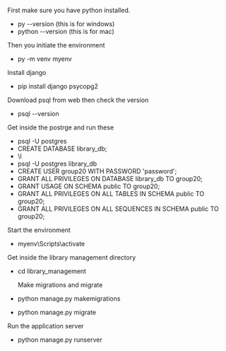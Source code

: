 First make sure you have python installed.
- py --version (this is for windows)
- python --version (this is for mac)

Then you initiate the environment
- py -m venv myenv 

Install django
- pip install django psycopg2 

Download psql from web then check the version
- psql --version 

Get inside the postrge and run these
- psql -U postgres
- CREATE DATABASE library_db;
- \l
- psql -U postgres library_db
- CREATE USER group20 WITH PASSWORD 'password';
- GRANT ALL PRIVILEGES ON DATABASE library_db TO group20;
- GRANT USAGE ON SCHEMA public TO group20;
- GRANT ALL PRIVILEGES ON ALL TABLES IN SCHEMA public TO group20;
- GRANT ALL PRIVILEGES ON ALL SEQUENCES IN SCHEMA public TO group20;

Start the environment
- myenv\Scripts\activate

Get inside the library management directory
- cd library_management

  Make migrations and migrate
- python manage.py makemigrations 
- python manage.py migrate  

Run the application server
- python manage.py runserver 

